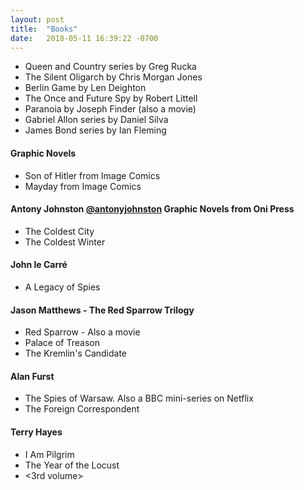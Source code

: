 ```yaml
---
layout: post
title:  "Books"
date:   2018-05-11 16:39:22 -0700
---
```


* Queen and Country series by Greg Rucka
* The Silent Oligarch by Chris Morgan Jones
* Berlin Game by Len Deighton
* The Once and Future Spy by Robert Littell
* Paranoia by Joseph Finder (also a movie)
* Gabriel Allon series by Daniel Silva
* James Bond series by Ian Fleming

#### Graphic Novels
* Son of Hitler from Image Comics
* Mayday from Image Comics

#### Antony Johnston [@antonyjohnston](https://twitter.com/AntonyJohnston) Graphic Novels from Oni Press
* The Coldest City
* The Coldest Winter

#### John le Carré
* A Legacy of Spies

#### Jason Matthews - The Red Sparrow Trilogy
* Red Sparrow - Also a movie
* Palace of Treason
* The Kremlin's Candidate

#### Alan Furst
* The Spies of Warsaw. Also a BBC mini-series on Netflix
* The Foreign Correspondent

#### Terry Hayes
* I Am Pilgrim
* The Year of the Locust
* <3rd volume>